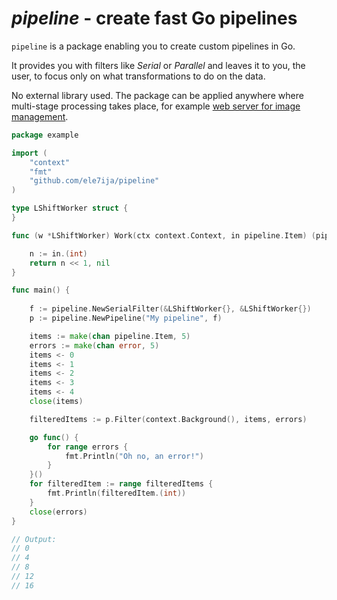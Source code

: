 # *pipeline* - create fast Go pipelines

`pipeline` is a package enabling you to create custom pipelines in Go.

It provides you with filters like *Serial* or *Parallel* and leaves it to you, 
the user, to focus only on what transformations to do on the data.

No external library used. The package can be applied anywhere where multi-stage processing
takes place, for example [web server for image management](https://github.com/ele7ija/go-pipelines).

```go
package example

import (
	"context"
	"fmt"
	"github.com/ele7ija/pipeline"
)

type LShiftWorker struct {
}

func (w *LShiftWorker) Work(ctx context.Context, in pipeline.Item) (pipeline.Item, error) {

	n := in.(int)
	return n << 1, nil
}

func main() {
	
	f := pipeline.NewSerialFilter(&LShiftWorker{}, &LShiftWorker{})
	p := pipeline.NewPipeline("My pipeline", f)

	items := make(chan pipeline.Item, 5)
	errors := make(chan error, 5)
	items <- 0
	items <- 1
	items <- 2
	items <- 3
	items <- 4
	close(items)

	filteredItems := p.Filter(context.Background(), items, errors)

	go func() {
		for range errors {
			fmt.Println("Oh no, an error!")
		}
	}()
	for filteredItem := range filteredItems {
		fmt.Println(filteredItem.(int))
	}
	close(errors)
}

// Output:
// 0
// 4
// 8
// 12
// 16
```

